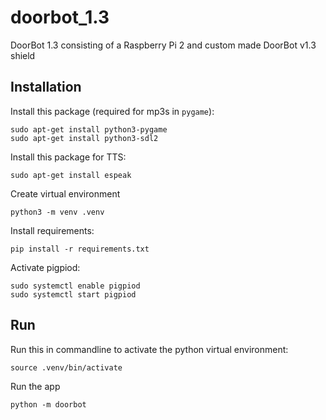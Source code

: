 # doorbot_1.3
DoorBot 1.3 consisting of a Raspberry Pi 2 and custom made DoorBot v1.3 shield

## Installation

Install this package (required for mp3s in `pygame`):
```
sudo apt-get install python3-pygame
sudo apt-get install python3-sdl2
```

Install this package for TTS:
```
sudo apt-get install espeak
```

Create virtual environment
```
python3 -m venv .venv
```

Install requirements:
```
pip install -r requirements.txt
```

Activate pigpiod:
```
sudo systemctl enable pigpiod
sudo systemctl start pigpiod
```

## Run

Run this in commandline to activate the python virtual environment:
```
source .venv/bin/activate
```

Run the app
```
python -m doorbot
```
